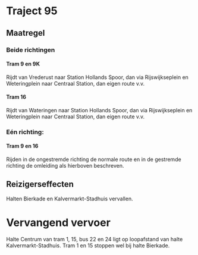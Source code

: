 # Traject 95
## Maatregel
### Beide richtingen

#### Tram 9 en 9K
Rijdt van Vrederust naar Station Hollands Spoor, dan via Rijswijkseplein en Weteringplein naar Centraal Station, dan eigen route v.v. 

#### Tram 16
Rijdt van Wateringen naar Station Hollands Spoor, dan via Rijswijkseplein en Weteringplein naar Centraal Station, dan eigen route v.v.

### Eén richting:

#### Tram 9 en 16
Rijden in de ongestremde richting de normale route en in de gestremde richting de omleiding als hierboven beschreven.

## Reizigerseffecten
Halten Bierkade en Kalvermarkt-Stadhuis vervallen.

# Vervangend vervoer
Halte Centrum van tram 1, 15, bus 22 en 24 ligt op loopafstand van halte Kalvermarkt-Stadhuis.
Tram 1 en 15 stoppen wel bij halte Bierkade.
